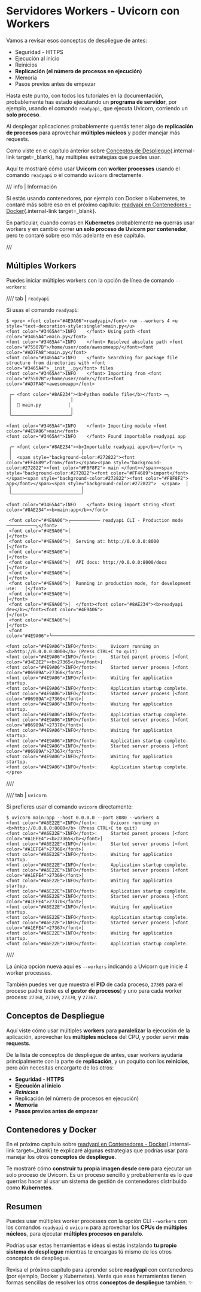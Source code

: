 # Servidores Workers - Uvicorn con Workers

Vamos a revisar esos conceptos de despliegue de antes:

* Seguridad - HTTPS
* Ejecución al inicio
* Reinicios
* **Replicación (el número de procesos en ejecución)**
* Memoria
* Pasos previos antes de empezar

Hasta este punto, con todos los tutoriales en la documentación, probablemente has estado ejecutando un **programa de servidor**, por ejemplo, usando el comando `readyapi`, que ejecuta Uvicorn, corriendo un **solo proceso**.

Al desplegar aplicaciones probablemente querrás tener algo de **replicación de procesos** para aprovechar **múltiples núcleos** y poder manejar más requests.

Como viste en el capítulo anterior sobre [Conceptos de Despliegue](concepts.md){.internal-link target=_blank}, hay múltiples estrategias que puedes usar.

Aquí te mostraré cómo usar **Uvicorn** con **worker processes** usando el comando `readyapi` o el comando `uvicorn` directamente.

/// info | Información

Si estás usando contenedores, por ejemplo con Docker o Kubernetes, te contaré más sobre eso en el próximo capítulo: [readyapi en Contenedores - Docker](docker.md){.internal-link target=_blank}.

En particular, cuando corras en **Kubernetes** probablemente **no** querrás usar workers y en cambio correr **un solo proceso de Uvicorn por contenedor**, pero te contaré sobre eso más adelante en ese capítulo.

///

## Múltiples Workers

Puedes iniciar múltiples workers con la opción de línea de comando `--workers`:

//// tab | `readyapi`

Si usas el comando `readyapi`:

<div class="termy">

```console
$ <pre> <font color="#4E9A06">readyapi</font> run --workers 4 <u style="text-decoration-style:single">main.py</u>
<font color="#3465A4">INFO    </font> Using path <font color="#3465A4">main.py</font>
<font color="#3465A4">INFO    </font> Resolved absolute path <font color="#75507B">/home/user/code/awesomeapp/</font><font color="#AD7FA8">main.py</font>
<font color="#3465A4">INFO    </font> Searching for package file structure from directories with <font color="#3465A4">__init__.py</font> files
<font color="#3465A4">INFO    </font> Importing from <font color="#75507B">/home/user/code/</font><font color="#AD7FA8">awesomeapp</font>

 ╭─ <font color="#8AE234"><b>Python module file</b></font> ─╮
 │                      │
 │  🐍 main.py          │
 │                      │
 ╰──────────────────────╯

<font color="#3465A4">INFO    </font> Importing module <font color="#4E9A06">main</font>
<font color="#3465A4">INFO    </font> Found importable readyapi app

 ╭─ <font color="#8AE234"><b>Importable readyapi app</b></font> ─╮
 │                          │
 │  <span style="background-color:#272822"><font color="#FF4689">from</font></span><span style="background-color:#272822"><font color="#F8F8F2"> main </font></span><span style="background-color:#272822"><font color="#FF4689">import</font></span><span style="background-color:#272822"><font color="#F8F8F2"> app</font></span><span style="background-color:#272822">  </span>  │
 │                          │
 ╰──────────────────────────╯

<font color="#3465A4">INFO    </font> Using import string <font color="#8AE234"><b>main:app</b></font>

 <font color="#4E9A06">╭─────────── readyapi CLI - Production mode ───────────╮</font>
 <font color="#4E9A06">│                                                     │</font>
 <font color="#4E9A06">│  Serving at: http://0.0.0.0:8000                    │</font>
 <font color="#4E9A06">│                                                     │</font>
 <font color="#4E9A06">│  API docs: http://0.0.0.0:8000/docs                 │</font>
 <font color="#4E9A06">│                                                     │</font>
 <font color="#4E9A06">│  Running in production mode, for development use:   │</font>
 <font color="#4E9A06">│                                                     │</font>
 <font color="#4E9A06">│  </font><font color="#8AE234"><b>readyapi dev</b></font><font color="#4E9A06">                                        │</font>
 <font color="#4E9A06">│                                                     │</font>
 <font color="#4E9A06">╰─────────────────────────────────────────────────────╯</font>

<font color="#4E9A06">INFO</font>:     Uvicorn running on <b>http://0.0.0.0:8000</b> (Press CTRL+C to quit)
<font color="#4E9A06">INFO</font>:     Started parent process [<font color="#34E2E2"><b>27365</b></font>]
<font color="#4E9A06">INFO</font>:     Started server process [<font color="#06989A">27368</font>]
<font color="#4E9A06">INFO</font>:     Waiting for application startup.
<font color="#4E9A06">INFO</font>:     Application startup complete.
<font color="#4E9A06">INFO</font>:     Started server process [<font color="#06989A">27369</font>]
<font color="#4E9A06">INFO</font>:     Waiting for application startup.
<font color="#4E9A06">INFO</font>:     Application startup complete.
<font color="#4E9A06">INFO</font>:     Started server process [<font color="#06989A">27370</font>]
<font color="#4E9A06">INFO</font>:     Waiting for application startup.
<font color="#4E9A06">INFO</font>:     Application startup complete.
<font color="#4E9A06">INFO</font>:     Started server process [<font color="#06989A">27367</font>]
<font color="#4E9A06">INFO</font>:     Waiting for application startup.
<font color="#4E9A06">INFO</font>:     Application startup complete.
</pre>
```

</div>

////

//// tab | `uvicorn`

Si prefieres usar el comando `uvicorn` directamente:

<div class="termy">

```console
$ uvicorn main:app --host 0.0.0.0 --port 8080 --workers 4
<font color="#A6E22E">INFO</font>:     Uvicorn running on <b>http://0.0.0.0:8080</b> (Press CTRL+C to quit)
<font color="#A6E22E">INFO</font>:     Started parent process [<font color="#A1EFE4"><b>27365</b></font>]
<font color="#A6E22E">INFO</font>:     Started server process [<font color="#A1EFE4">27368</font>]
<font color="#A6E22E">INFO</font>:     Waiting for application startup.
<font color="#A6E22E">INFO</font>:     Application startup complete.
<font color="#A6E22E">INFO</font>:     Started server process [<font color="#A1EFE4">27369</font>]
<font color="#A6E22E">INFO</font>:     Waiting for application startup.
<font color="#A6E22E">INFO</font>:     Application startup complete.
<font color="#A6E22E">INFO</font>:     Started server process [<font color="#A1EFE4">27370</font>]
<font color="#A6E22E">INFO</font>:     Waiting for application startup.
<font color="#A6E22E">INFO</font>:     Application startup complete.
<font color="#A6E22E">INFO</font>:     Started server process [<font color="#A1EFE4">27367</font>]
<font color="#A6E22E">INFO</font>:     Waiting for application startup.
<font color="#A6E22E">INFO</font>:     Application startup complete.
```

</div>

////

La única opción nueva aquí es `--workers` indicando a Uvicorn que inicie 4 worker processes.

También puedes ver que muestra el **PID** de cada proceso, `27365` para el proceso padre (este es el **gestor de procesos**) y uno para cada worker process: `27368`, `27369`, `27370`, y `27367`.

## Conceptos de Despliegue

Aquí viste cómo usar múltiples **workers** para **paralelizar** la ejecución de la aplicación, aprovechar los **múltiples núcleos** del CPU, y poder servir **más requests**.

De la lista de conceptos de despliegue de antes, usar workers ayudaría principalmente con la parte de **replicación**, y un poquito con los **reinicios**, pero aún necesitas encargarte de los otros:

* **Seguridad - HTTPS**
* **Ejecución al inicio**
* ***Reinicios***
* Replicación (el número de procesos en ejecución)
* **Memoria**
* **Pasos previos antes de empezar**

## Contenedores y Docker

En el próximo capítulo sobre [readyapi en Contenedores - Docker](docker.md){.internal-link target=_blank} te explicaré algunas estrategias que podrías usar para manejar los otros **conceptos de despliegue**.

Te mostraré cómo **construir tu propia imagen desde cero** para ejecutar un solo proceso de Uvicorn. Es un proceso sencillo y probablemente es lo que querrías hacer al usar un sistema de gestión de contenedores distribuido como **Kubernetes**.

## Resumen

Puedes usar múltiples worker processes con la opción CLI `--workers` con los comandos `readyapi` o `uvicorn` para aprovechar los **CPUs de múltiples núcleos**, para ejecutar **múltiples procesos en paralelo**.

Podrías usar estas herramientas e ideas si estás instalando **tu propio sistema de despliegue** mientras te encargas tú mismo de los otros conceptos de despliegue.

Revisa el próximo capítulo para aprender sobre **readyapi** con contenedores (por ejemplo, Docker y Kubernetes). Verás que esas herramientas tienen formas sencillas de resolver los otros **conceptos de despliegue** también. ✨
